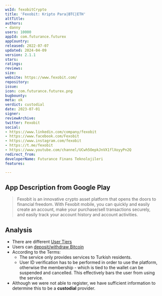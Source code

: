 ```yaml
---
wsId: fexobitCrypto
title: 'Fexobit: Kripto Para|BTC|ETH'
altTitle: 
authors:
- danny
users: 10000
appId: com.futurance.futurex
appCountry: 
released: 2022-07-07
updated: 2024-04-09
version: 2.1.1
stars: 
ratings: 
reviews: 
size: 
website: https://www.fexobit.com/
repository: 
issue: 
icon: com.futurance.futurex.png
bugbounty: 
meta: ok
verdict: custodial
date: 2023-07-01
signer: 
reviewArchive: 
twitter: Fexobit
social:
- https://www.linkedin.com/company/fexobit
- https://www.facebook.com/Fexobit
- https://www.instagram.com/fexobit
- https://t.me/fexobit
- https://www.youtube.com/channel/UCwh5OepkJnVX1flXoyyPn2Q
redirect_from: 
developerName: Futurance Finans Teknolojileri
features: 

---
```


## App Description from Google Play

> Fexobit is an innovative crypto asset platform that opens the doors to financial freedom. With Fexobit mobile, you can quickly and easily create an account, make your purchase/sell transactions securely, and easily track your account history and account activities.

## Analysis

- There are different [User Tiers](https://www.fexobit.com/sss/hesap-islemleri)
- Users can [deposit/withdraw Bitcoin](https://www.fexobit.com/sss/btc-yatirma-ve-kayit-olma)
- According to the Terms:
  - The service only provides services to Turkish residents.
  - User ID verification has to be performed in order to use the platform, otherwise the membership - which is tied to the wallet can be suspended and cancelled. This effectively bars the user from using the service.  
- Although we were not able to register, we have sufficient information to determine this to be a **custodial** provider.

